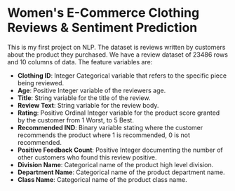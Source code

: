 # Women's E-Commerce Clothing Reviews & Sentiment Prediction

This is my first project on NLP. The dataset is reviews written by customers about the product they purchased.
We have a review dataset of 23486 rows and 10 columns of data. The feature variables are:  
* **Clothing ID**: Integer Categorical variable that refers to the specific piece being reviewed. 
* **Age**: Positive Integer variable of the reviewers age.
* **Title**: String variable for the title of the review.
* **Review Text**: String variable for the review body.
* **Rating**: Positive Ordinal Integer variable for the product score granted by the customer from 1 Worst, to 5 Best.
* **Recommended IND**: Binary variable stating where the customer recommends the product where 1 is recommended, 0 is not recommended.
* **Positive Feedback Count**: Positive Integer documenting the number of other customers who found this review positive.
* **Division Name**: Categorical name of the product high level division.
* **Department Name**: Categorical name of the product department name.
* **Class Name**: Categorical name of the product class name.
